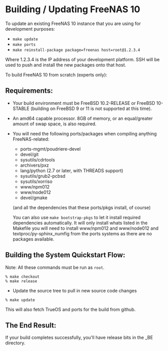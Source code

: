 # Building / Updating FreeNAS 10

To update an existing FreeNAS 10 instance that you are using for development
purposes:

* ```make update```
* ```make ports```
* ```make reinstall-package package=freenas host=root@1.2.3.4```

Where 1.2.3.4 is the IP address of your development platform.  SSH will be
used to push and install the new packages onto that host.

To build FreeNAS 10 from scratch (experts only):

## Requirements:

* Your build environment must be FreeBSD 10.2-RELEASE or FreeBSD 10-STABLE
(building on FreeBSD 9 or 11 is not supported at this time).

* An amd64 capable processor.  8GB of memory, or an equal/greater amount
  of swap space, is also required.

* You will need the following ports/packages when compiling anything
  FreeNAS-related:
  * ports-mgmt/poudriere-devel
  * devel/git
  * sysutils/cdrtools
  * archivers/pxz
  * lang/python (2.7 or later, with THREADS support)
  * sysutils/grub2-pcbsd
  * sysutils/xorriso
  * www/npm012
  * www/node012
  * devel/gmake

  (and all the dependencies that these ports/pkgs install, of course)
  
  You can also use ```make bootstrap-pkgs``` to let it install required
  dependencies automatically. It will only install whats listed in the Makefile
  you will need to install www/npm012 and www/node012 and textproc/py-sphinx_numfig 
  from the ports systems as there are no packages available.

## Building the System Quickstart Flow:

Note: All these commands must be run as `root`.

```
% make checkout
% make release
```

* Update the source tree to pull in new source code changes

```
% make update
```

This will also fetch TrueOS and ports for the build from github.

## The End Result:

If your build completes successfully, you'll have release bits in the _BE
directory.
